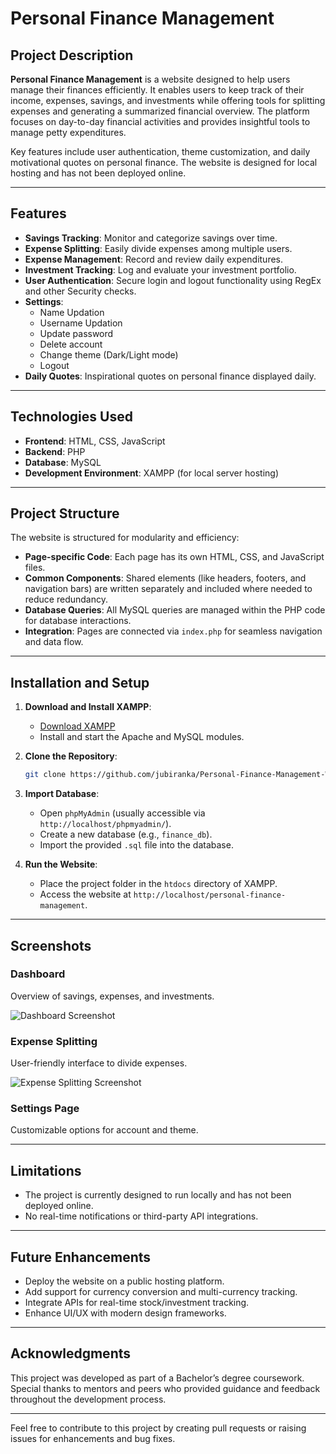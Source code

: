 # Personal Finance Management

## Project Description

**Personal Finance Management** is a website designed to help users manage their finances efficiently. It enables users to keep track of their income, expenses, savings, and investments while offering tools for splitting expenses and generating a summarized financial overview. The platform focuses on day-to-day financial activities and provides insightful tools to manage petty expenditures.

Key features include user authentication, theme customization, and daily motivational quotes on personal finance. The website is designed for local hosting and has not been deployed online.

---

## Features

- **Savings Tracking**: Monitor and categorize savings over time.
- **Expense Splitting**: Easily divide expenses among multiple users.
- **Expense Management**: Record and review daily expenditures.
- **Investment Tracking**: Log and evaluate your investment portfolio.
- **User Authentication**: Secure login and logout functionality using RegEx and other Security checks.
- **Settings**:
  - Name Updation
  - Username Updation  
  - Update password
  - Delete account
  - Change theme (Dark/Light mode)
  - Logout
- **Daily Quotes**: Inspirational quotes on personal finance displayed daily.

---

## Technologies Used

- **Frontend**: HTML, CSS, JavaScript
- **Backend**: PHP
- **Database**: MySQL
- **Development Environment**: XAMPP (for local server hosting)

---

## Project Structure

The website is structured for modularity and efficiency:

- **Page-specific Code**: Each page has its own HTML, CSS, and JavaScript files.
- **Common Components**: Shared elements (like headers, footers, and navigation bars) are written separately and included where needed to reduce redundancy.
- **Database Queries**: All MySQL queries are managed within the PHP code for database interactions.
- **Integration**: Pages are connected via `index.php` for seamless navigation and data flow.

---

## Installation and Setup

1. **Download and Install XAMPP**:
   - [Download XAMPP](https://www.apachefriends.org/index.html)
   - Install and start the Apache and MySQL modules.

2. **Clone the Repository**:
   ```bash
   git clone https://github.com/jubiranka/Personal-Finance-Management-Website/tree/main
   ```

3. **Import Database**:
   - Open `phpMyAdmin` (usually accessible via `http://localhost/phpmyadmin/`).
   - Create a new database (e.g., `finance_db`).
   - Import the provided `.sql` file into the database.

4. **Run the Website**:
   - Place the project folder in the `htdocs` directory of XAMPP.
   - Access the website at `http://localhost/personal-finance-management`.

---

## Screenshots

### Dashboard
Overview of savings, expenses, and investments.

![Dashboard Screenshot](path-to-image)

### Expense Splitting
User-friendly interface to divide expenses.

![Expense Splitting Screenshot](path-to-image)

### Settings Page
Customizable options for account and theme.


---

## Limitations

- The project is currently designed to run locally and has not been deployed online.
- No real-time notifications or third-party API integrations.

---

## Future Enhancements

- Deploy the website on a public hosting platform.
- Add support for currency conversion and multi-currency tracking.
- Integrate APIs for real-time stock/investment tracking.
- Enhance UI/UX with modern design frameworks.

---

## Acknowledgments

This project was developed as part of a Bachelor’s degree coursework. Special thanks to mentors and peers who provided guidance and feedback throughout the development process.

---

Feel free to contribute to this project by creating pull requests or raising issues for enhancements and bug fixes.
